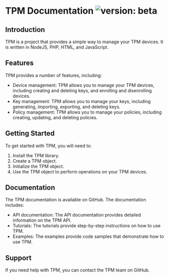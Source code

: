 # TPM Documentation  ![version: beta](https://img.shields.io/badge/version-beta-blue)

## Introduction

TPM is a project that provides a simple way to manage your TPM devices. It is written in NodeJS, PHP, HTML, and JavaScript.

## Features

TPM provides a number of features, including:

* Device management: TPM allows you to manage your TPM devices, including creating and deleting keys, and enrolling and disenrolling devices.
* Key management: TPM allows you to manage your keys, including generating, importing, exporting, and deleting keys.
* Policy management: TPM allows you to manage your policies, including creating, updating, and deleting policies.

## Getting Started

To get started with TPM, you will need to:

1. Install the TPM library.
2. Create a TPM object.
3. Initialize the TPM object.
4. Use the TPM object to perform operations on your TPM devices.

## Documentation

The TPM documentation is available on GitHub. The documentation includes:

* API documentation: The API documentation provides detailed information on the TPM API.
* Tutorials: The tutorials provide step-by-step instructions on how to use TPM.
* Examples: The examples provide code samples that demonstrate how to use TPM.

## Support

If you need help with TPM, you can contact the TPM team on GitHub.
